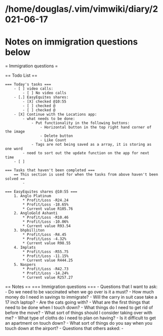 # /home/douglas/.vim/vimwiki/diary/2021-06-17

# Notes on immigration questions below
= Immigration questions =

== Todo List ==

	=== Today's tasks ===
		- [ ] video calls:
			- [ ] No video calls
        - [.] EasyEquites shares:
            - [X] checked @10:55
            - [ ] checked @
            - [ ] checked @
		- [X] Continue with the Locations app:
			- what needs to be done:
				- Put functionality in the following buttons:
					- Horizontal button in the top right hand corner of the image
					- Delete button
					- Like Count
				- Tags are not being saved as a array, it is storing as one word
			- need to sort out the update function on the app for next time
		- [ ] 

	=== Tasks that haven't been completed ===
		== This section is used for when the tasks from above haven't been solved ==
			-

	=== EasyEquites shares @10:55 ===
		1. Anglo Platinum
			* Profit/Loss -R24.24
			* Profit/Loss -18.65%
			* Current value R105.76
		2. AngloGold Ashanti
			* Profit/Loss -R10.46
			* Profit/Loss -10.06%
			* Current value R93.54
		3. bhpbilliton
			* Profit/Loss -R4.45
			* Profit/Loss -4.32%
			* Current value R98.55
		4. Implats
			* Profit/Loss -R55.75
			* Profit/Loss -11.15%
			* Current value R444.25
		5. Naspers
			* Profit/Loss -R42.73
			* Profit/Loss -14.24%
			* Current value R257.27

== Notes ==
	=== Immigration questions ===
		- Questions that I want to ask:
			- Do we need to be vaccinated when we go over is it a must?
			- How much money do I need in savings to immigrate?
			- Will the carry in suit case take a 17 inch laptop?
			- Are the cats going with?
			- What are the first things that need to be done when I touch down?
			- What things do I need to get rid of before the move?
			- What sort of things should I consider taking over with me?
			- What type of cloths do i need to plan on having?
			- Is it difficult to get an apartment on touch down?
			- What sort of things do you say when you touch down at the airport?
		- Questions that others asked:
			- 
